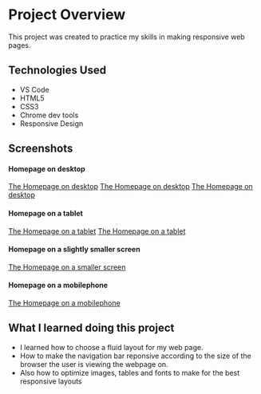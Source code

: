 Project Overview
============
This project was created to practice my skills in making responsive web pages.

Technologies Used
--------------
- VS Code
- HTML5
- CSS3
- Chrome dev tools
- Responsive Design


Screenshots
--------------
#### Homepage on desktop
[The Homepage on desktop](/showcase/desk1.png)
[The Homepage on desktop](/showcase/desk2.png)
[The Homepage on desktop](/showcase/desk3.png)

#### Homepage on a tablet
[The Homepage on a tablet](/showcase/tablet.png)
[The Homepage on a tablet](/showcase/tablet2.png)

#### Homepage on a slightly smaller screen
[The Homepage on a smaller screen](/showcase/mobileview.png)

#### Homepage on a mobilephone
[The Homepage on a mobilephone](/showcase/smallest.png)

What I learned doing this project
--------------

- I learned how to choose a fluid layout for my web page.
- How to make the navigation bar reponsive according to the size of the browser the user is viewing the webpage on.
- Also how to optimize images, tables and fonts to make for the best responsive layouts

